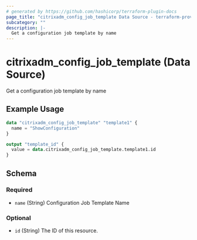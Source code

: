 ```yaml
---
# generated by https://github.com/hashicorp/terraform-plugin-docs
page_title: "citrixadm_config_job_template Data Source - terraform-provider-citrixadm"
subcategory: ""
description: |-
  Get a configuration job template by name
---
```


# citrixadm_config_job_template (Data Source)

Get a configuration job template by name

## Example Usage

```terraform
data "citrixadm_config_job_template" "template1" {
  name = "ShowConfiguration"
}

output "template_id" {
  value = data.citrixadm_config_job_template.template1.id
}
```

<!-- schema generated by tfplugindocs -->
## Schema

### Required

- `name` (String) Configuration Job Template Name

### Optional

- `id` (String) The ID of this resource.


